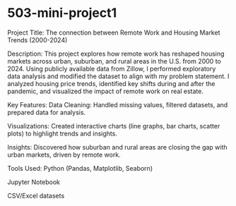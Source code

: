 # 503-mini-project1

Project Title: The connection between Remote Work and Housing Market Trends (2000-2024)

Description:
This project explores how remote work has reshaped housing markets across urban, suburban, and rural areas in the U.S. from 2000 to 2024. Using publicly available data from Zillow, I performed exploratory data analysis and  modified the dataset to align with my problem statement. I analyzed housing price trends, identified key shifts during and after the pandemic, and visualized the impact of remote work on real estate.

Key Features:
Data Cleaning: Handled missing values, filtered datasets, and prepared data for analysis.

Visualizations: Created interactive charts (line graphs, bar charts, scatter plots) to highlight trends and insights.

Insights: Discovered how suburban and rural areas are closing the gap with urban markets, driven by remote work.

Tools Used:
Python (Pandas, Matplotlib, Seaborn)

Jupyter Notebook

CSV/Excel datasets
